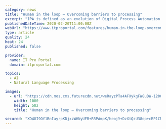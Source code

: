 ```yaml
---
category: news
title: "Human in the loop – Overcoming barriers to processing"
excerpt: "IPA is defined as an evolution of Digital Process Automation (DPA) and is more widely used for Intelligent Document Processing (IDP). Instead of simply using rules-based decision making as per a DPA application, which relies upon structured data, IPA solutions implement approaches such as Machine Learning, Natural Language Processing and ..."
publishedDateTime: 2020-02-20T11:00:00Z
webUrl: "https://www.itproportal.com/features/human-in-the-loop-overcoming-barriers-to-processing/"
type: article
quality: 24
heat: 24
published: false

provider:
  name: IT Pro Portal
  domain: itproportal.com

topics:
  - AI
  - Natural Language Processing

images:
  - url: "https://cdn.mos.cms.futurecdn.net/weRayzPTa4AFXykgFW8uDW-1200-80.jpg"
    width: 1000
    height: 582
    title: "Human in the loop – Overcoming barriers to processing"

secured: "XD48I9OY1RnIayrpKDjxzWHNyUFR+RRPAmpK/heojY+DzXtQzU38ep+cRP1CMwCN8aOlhN2cKqgM5sSHkNpCFwXdSQ8cEgqhd3ujOrNhZwiQlO4G7P5R4+6sS+Si6HqcBdDJSs4GXfDBRP1fVx4NiUa4p6PzfyVFnfxYkNFSLZaDAfw84M4F+xKwUT8e4JUG3hCeeetbifUuXlC0N4MnFh43nKuhL7pryt2oRColongLIhApjILm71XzPUOCh7hLb+H1QT4Rl4KTST1FhsK8/dx/k2zhjDxaTDEDYB+OMfUPCtCNGoCZJee5Ce7Nkwck;8zz1HWohNl9KbenclUer9A=="
---
```


